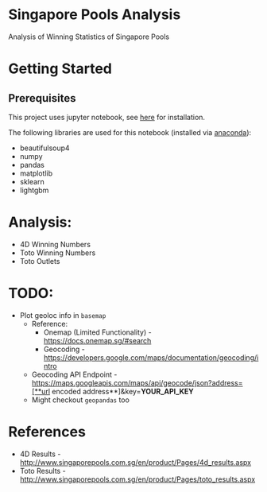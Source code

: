 # Singapore Pools Analysis
Analysis of Winning Statistics of Singapore Pools

# Getting Started
## Prerequisites
This project uses jupyter notebook, see [here](https://jupyter.readthedocs.io/en/latest/install.html) for installation.

The following libraries are used for this notebook (installed via [anaconda](https://www.anaconda.com/distribution/)):
* beautifulsoup4
* numpy
* pandas
* matplotlib
* sklearn
* lightgbm

# Analysis:
* 4D Winning Numbers
* Toto Winning Numbers
* Toto Outlets

# TODO:
* Plot geoloc info in `basemap`
  * Reference:
    * Onemap (Limited Functionality) - https://docs.onemap.sg/#search
    * Geocoding - https://developers.google.com/maps/documentation/geocoding/intro
  * Geocoding API Endpoint - https://maps.googleapis.com/maps/api/geocode/json?address=[**url encoded address**]&key=**YOUR_API_KEY**
  * Might checkout `geopandas` too

# References
* 4D Results - http://www.singaporepools.com.sg/en/product/Pages/4d_results.aspx
* Toto Results - http://www.singaporepools.com.sg/en/product/Pages/toto_results.aspx
